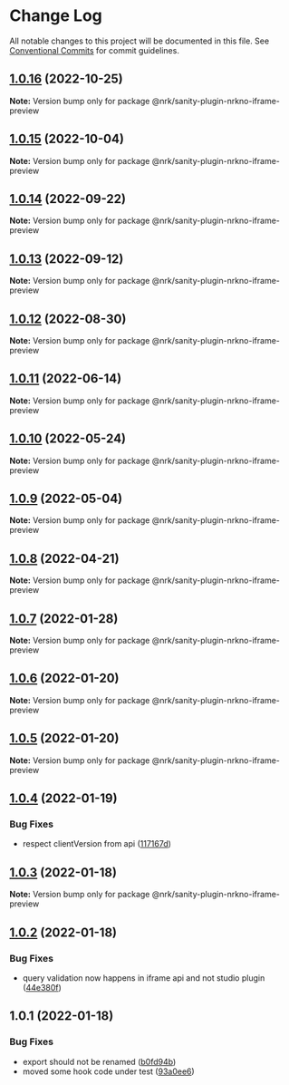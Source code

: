 # Change Log

All notable changes to this project will be documented in this file.
See [Conventional Commits](https://conventionalcommits.org) for commit guidelines.

## [1.0.16](https://github.com/nrkno/nrkno-sanity-libs/compare/@nrk/sanity-plugin-nrkno-iframe-preview@1.0.15...@nrk/sanity-plugin-nrkno-iframe-preview@1.0.16) (2022-10-25)

**Note:** Version bump only for package @nrk/sanity-plugin-nrkno-iframe-preview





## [1.0.15](https://github.com/nrkno/nrkno-sanity-libs/compare/@nrk/sanity-plugin-nrkno-iframe-preview@1.0.14...@nrk/sanity-plugin-nrkno-iframe-preview@1.0.15) (2022-10-04)

**Note:** Version bump only for package @nrk/sanity-plugin-nrkno-iframe-preview





## [1.0.14](https://github.com/nrkno/nrkno-sanity-libs/compare/@nrk/sanity-plugin-nrkno-iframe-preview@1.0.13...@nrk/sanity-plugin-nrkno-iframe-preview@1.0.14) (2022-09-22)

**Note:** Version bump only for package @nrk/sanity-plugin-nrkno-iframe-preview





## [1.0.13](https://github.com/nrkno/nrkno-sanity-libs/compare/@nrk/sanity-plugin-nrkno-iframe-preview@1.0.12...@nrk/sanity-plugin-nrkno-iframe-preview@1.0.13) (2022-09-12)

**Note:** Version bump only for package @nrk/sanity-plugin-nrkno-iframe-preview





## [1.0.12](https://github.com/nrkno/nrkno-sanity-libs/compare/@nrk/sanity-plugin-nrkno-iframe-preview@1.0.11...@nrk/sanity-plugin-nrkno-iframe-preview@1.0.12) (2022-08-30)

**Note:** Version bump only for package @nrk/sanity-plugin-nrkno-iframe-preview





## [1.0.11](https://github.com/nrkno/nrkno-sanity-libs/compare/@nrk/sanity-plugin-nrkno-iframe-preview@1.0.10...@nrk/sanity-plugin-nrkno-iframe-preview@1.0.11) (2022-06-14)

**Note:** Version bump only for package @nrk/sanity-plugin-nrkno-iframe-preview





## [1.0.10](https://github.com/nrkno/nrkno-sanity-libs/compare/@nrk/sanity-plugin-nrkno-iframe-preview@1.0.9...@nrk/sanity-plugin-nrkno-iframe-preview@1.0.10) (2022-05-24)

**Note:** Version bump only for package @nrk/sanity-plugin-nrkno-iframe-preview





## [1.0.9](https://github.com/nrkno/nrkno-sanity-libs/compare/@nrk/sanity-plugin-nrkno-iframe-preview@1.0.8...@nrk/sanity-plugin-nrkno-iframe-preview@1.0.9) (2022-05-04)

**Note:** Version bump only for package @nrk/sanity-plugin-nrkno-iframe-preview





## [1.0.8](https://github.com/nrkno/nrkno-sanity-libs/compare/@nrk/sanity-plugin-nrkno-iframe-preview@1.0.7...@nrk/sanity-plugin-nrkno-iframe-preview@1.0.8) (2022-04-21)

**Note:** Version bump only for package @nrk/sanity-plugin-nrkno-iframe-preview





## [1.0.7](https://github.com/nrkno/nrkno-sanity-libs/compare/@nrk/sanity-plugin-nrkno-iframe-preview@1.0.6...@nrk/sanity-plugin-nrkno-iframe-preview@1.0.7) (2022-01-28)

**Note:** Version bump only for package @nrk/sanity-plugin-nrkno-iframe-preview





## [1.0.6](https://github.com/nrkno/nrkno-sanity-libs/compare/@nrk/sanity-plugin-nrkno-iframe-preview@1.0.5...@nrk/sanity-plugin-nrkno-iframe-preview@1.0.6) (2022-01-20)

**Note:** Version bump only for package @nrk/sanity-plugin-nrkno-iframe-preview





## [1.0.5](https://github.com/nrkno/nrkno-sanity-libs/compare/@nrk/sanity-plugin-nrkno-iframe-preview@1.0.4...@nrk/sanity-plugin-nrkno-iframe-preview@1.0.5) (2022-01-20)

**Note:** Version bump only for package @nrk/sanity-plugin-nrkno-iframe-preview





## [1.0.4](https://github.com/nrkno/nrkno-sanity-libs/compare/@nrk/sanity-plugin-nrkno-iframe-preview@1.0.3...@nrk/sanity-plugin-nrkno-iframe-preview@1.0.4) (2022-01-19)


### Bug Fixes

* respect clientVersion from api ([117167d](https://github.com/nrkno/nrkno-sanity-libs/commit/117167d821ecb4f23a133decb34cf15132f7d541))





## [1.0.3](https://github.com/nrkno/nrkno-sanity-libs/compare/@nrk/sanity-plugin-nrkno-iframe-preview@1.0.2...@nrk/sanity-plugin-nrkno-iframe-preview@1.0.3) (2022-01-18)

**Note:** Version bump only for package @nrk/sanity-plugin-nrkno-iframe-preview





## [1.0.2](https://github.com/nrkno/nrkno-sanity-libs/compare/@nrk/sanity-plugin-nrkno-iframe-preview@1.0.1...@nrk/sanity-plugin-nrkno-iframe-preview@1.0.2) (2022-01-18)


### Bug Fixes

* query validation now happens in iframe api and not studio plugin ([44e380f](https://github.com/nrkno/nrkno-sanity-libs/commit/44e380f721d0f9d6829cf5bd1d813c8881c82fe6))





## 1.0.1 (2022-01-18)


### Bug Fixes

* export should not be renamed ([b0fd94b](https://github.com/nrkno/nrkno-sanity-libs/commit/b0fd94b031673c704d1d57f9811de2b1ba1677a7))
* moved some hook code under test ([93a0ee6](https://github.com/nrkno/nrkno-sanity-libs/commit/93a0ee6afcb274144f2ecf618c7c6479ce1cf1fd))
